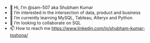 - 👋 Hi, I’m @sam-507 aka Shubham Kumar
- 👀 I’m interested in the intersection of data, product and business 
- 🌱 I’m currently learning MySQL, Tableau, Alteryx and Python
- 💞️ I’m looking to collaborate on SQL
- 📫 How to reach me https://www.linkedin.com/in/shubham-kumar-tpshona/

<!---
sam-507/sam-507 is a ✨ special ✨ repository because its `README.md` (this file) appears on your GitHub profile.
You can click the Preview link to take a look at your changes.
--->
